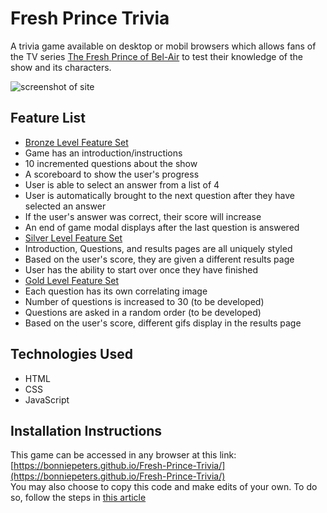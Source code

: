 # Fresh Prince Trivia  
A trivia game available on desktop or mobil browsers which allows fans of the TV series [The Fresh Prince of Bel-Air](https://www.imdb.com/title/tt0098800/) to test their knowledge of the show and its characters. 

![screenshot of site](https://i.imgur.com/9rUHFRO.png)

## Feature List  
* [Bronze Level Feature Set](https://i.imgur.com/TZAzck9.jpg)
 * Game has an introduction/instructions
 * 10 incremented questions about the show
 * A scoreboard to show the user's progress
 * User is able to select an answer from a list of 4
 * User is automatically brought to the next question after they have selected an answer
 * If the user's answer was correct, their score will increase
 * An end of game modal displays after the last question is answered
* [Silver Level Feature Set](https://i.imgur.com/2A4VasC.jpg)
 * Introduction, Questions, and results pages are all uniquely styled
 * Based on the user's score, they are given a different results page
 * User has the ability to start over once they have finished
* [Gold Level Feature Set](https://i.imgur.com/OuTtoh0.jpg)
 * Each question has its own correlating image
 * Number of questions is increased to 30 (to be developed)
 * Questions are asked in a random order (to be developed)
 * Based on the user's score, different gifs display in the results page

## Technologies Used
* HTML
* CSS
* JavaScript  

## Installation Instructions
This game can be accessed in any browser at this link: [https://bonniepeters.github.io/Fresh-Prince-Trivia/](https://bonniepeters.github.io/Fresh-Prince-Trivia/)  
You may also choose to copy this code and make edits of your own. To do so, follow the steps in [this article](https://help.github.com/en/articles/fork-a-repo)
